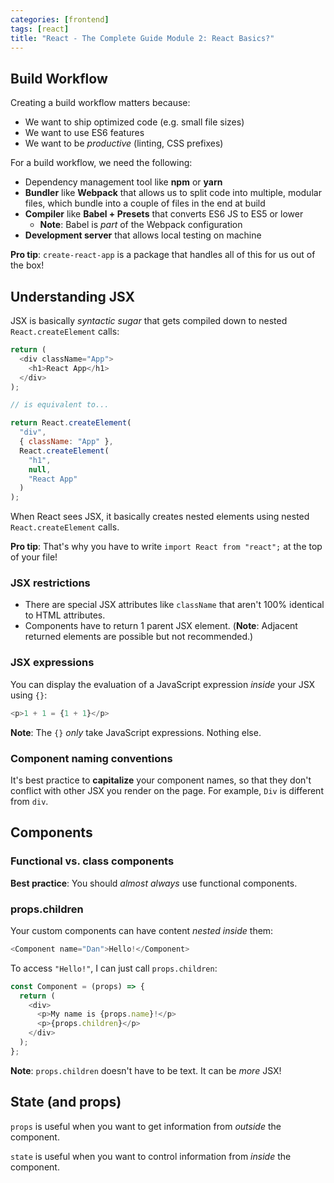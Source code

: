 ```yaml
---
categories: [frontend]
tags: [react]
title: "React - The Complete Guide Module 2: React Basics?"
---
```


## Build Workflow

Creating a build workflow matters because:

* We want to ship optimized code (e.g. small file sizes)
* We want to use ES6 features
* We want to be *productive* (linting, CSS prefixes)

For a build workflow, we need the following:

* Dependency management tool like **npm** or **yarn**
* **Bundler** like **Webpack** that allows us to split code into multiple, modular files, which bundle into a couple of files in the end at build
* **Compiler** like **Babel + Presets** that converts ES6 JS to ES5 or lower
  * **Note**: Babel is *part* of the Webpack configuration
* **Development server** that allows local testing on machine

**Pro tip**: `create-react-app` is a package that handles all of this for us out of the box!

## Understanding JSX

JSX is basically *syntactic sugar* that gets compiled down to nested `React.createElement` calls:

```js
return (
  <div className="App">
    <h1>React App</h1>
  </div>
);

// is equivalent to...

return React.createElement(
  "div",
  { className: "App" },
  React.createElement(
    "h1",
    null,
    "React App"
  )
);
```

When React sees JSX, it basically creates nested elements using nested `React.createElement` calls.

**Pro tip**: That's why you have to write `import React from "react";` at the top of your file!

### JSX restrictions

* There are special JSX attributes like `className` that aren't 100% identical to HTML attributes.
* Components have to return 1 parent JSX element. (**Note**: Adjacent returned elements are possible but not recommended.)

### JSX expressions

You can display the evaluation of a JavaScript expression *inside* your JSX using `{}`:

```js
<p>1 + 1 = {1 + 1}</p>
```

**Note**: The `{}` *only* take JavaScript expressions. Nothing else.

### Component naming conventions

It's best practice to **capitalize** your component names, so that they don't conflict with other JSX you render on the page. For example, `Div` is different from `div`.

## Components

### Functional vs. class components

**Best practice**: You should *almost always* use functional components.

### props.children

Your custom components can have content *nested inside* them:

```js
<Component name="Dan">Hello!</Component>
```

To access `"Hello!"`, I can just call `props.children`:

```js
const Component = (props) => {
  return (
    <div>
      <p>My name is {props.name}!</p>
      <p>{props.children}</p>
    </div>
  );
};
```

**Note**: `props.children` doesn't have to be text. It can be *more* JSX!

## State (and props)

`props` is useful when you want to get information from *outside* the component.

`state` is useful when you want to control information from *inside* the component.